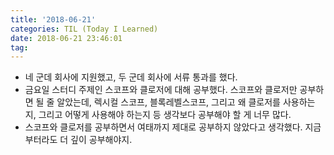 ```yaml
---
title: '2018-06-21'
categories: TIL (Today I Learned)
date: 2018-06-21 23:46:01
tag:
---
```


- 네 군데 회사에 지원했고, 두 군데 회사에 서류 통과를 했다.
- 금요일 스터디 주제인 스코프와 클로저에 대해 공부했다. 스코프와 클로저만 공부하면 될 줄 알았는데, 렉시컬 스코프, 블록레벨스코프, 그리고 왜 클로저를 사용하는지, 그리고 어떻게 사용해야 하는지 등 생각보다 공부해야 할 게 너무 많다.
- 스코프와 클로저를 공부하면서 여태까지 제대로 공부하지 않았다고 생각했다. 지금부터라도 더 깊이 공부해야지.